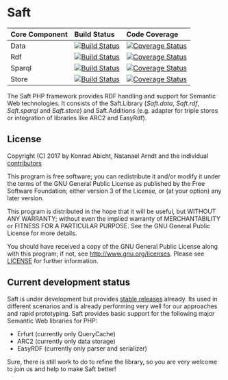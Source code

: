 # Saft

| Core Component | Build Status                                                                                                              | Code Coverage                                                                                                                                                      |
|:---------------|:--------------------------------------------------------------------------------------------------------------------------|:-------------------------------------------------------------------------------------------------------------------------------------------------------------------|
| Data           | [![Build Status](https://travis-ci.org/SaftIng/Saft.data.svg?branch=master)](https://travis-ci.org/SaftIng/Saft.data)     | [![Coverage Status](https://coveralls.io/repos/github/SaftIng/Saft.data/badge.svg?branch=master)](https://coveralls.io/github/SaftIng/Saft.data?branch=master)     |
| Rdf            | [![Build Status](https://travis-ci.org/SaftIng/Saft.rdf.svg?branch=master)](https://travis-ci.org/SaftIng/Saft.rdf)       | [![Coverage Status](https://coveralls.io/repos/github/SaftIng/Saft.rdf/badge.svg?branch=master)](https://coveralls.io/github/SaftIng/Saft.rdf?branch=master)       |
| Sparql         | [![Build Status](https://travis-ci.org/SaftIng/Saft.sparql.svg?branch=master)](https://travis-ci.org/SaftIng/Saft.sparql) | [![Coverage Status](https://coveralls.io/repos/github/SaftIng/Saft.sparql/badge.svg?branch=master)](https://coveralls.io/github/SaftIng/Saft.sparql?branch=master) |
| Store          | [![Build Status](https://travis-ci.org/SaftIng/Saft.store.svg?branch=master)](https://travis-ci.org/SaftIng/Saft.store)   | [![Coverage Status](https://coveralls.io/repos/github/SaftIng/Saft.store/badge.svg?branch=master)](https://coveralls.io/github/SaftIng/Saft.store?branch=master)   |

The Saft PHP framework provides RDF handling and support for Semantic Web technologies. It consists of the Saft.Library (_Saft.data_, _Saft.rdf_, _Saft.sparql_ and _Saft.store_) and Saft.Additions (e.g. adapter for triple stores or integration of libraries like ARC2 and EasyRdf).

## License

Copyright (C) 2017 by Konrad Abicht, Natanael Arndt and the individual [contributors](CONTRIBUTORS)

This program is free software; you can redistribute it and/or modify it under the terms of the GNU General Public License as published by the Free Software Foundation; either version 3 of the License, or (at your option) any later version.

This program is distributed in the hope that it will be useful, but WITHOUT ANY WARRANTY; without even the implied warranty of MERCHANTABILITY or FITNESS FOR A PARTICULAR PURPOSE. See the GNU General Public License for more details.

You should have received a copy of the GNU General Public License along with this program; if not, see <http://www.gnu.org/licenses>.
Please see [LICENSE](LICENSE) for further information.

## Current development status

Saft is under development but provides [stable releases](https://github.com/SaftIng/Saft/releases) already. Its used in different scenarios and is already performing very well for our approaches and rapid prototyping. Saft provides basic support for the following major Semantic Web libraries for PHP:
* Erfurt (currently only QueryCache)
* ARC2 (currently only data storage)
* EasyRDF (currently only parser and serializer)

Sure, there is still work to do to refine the library, so you are very welcome to join us and help to make Saft better!
